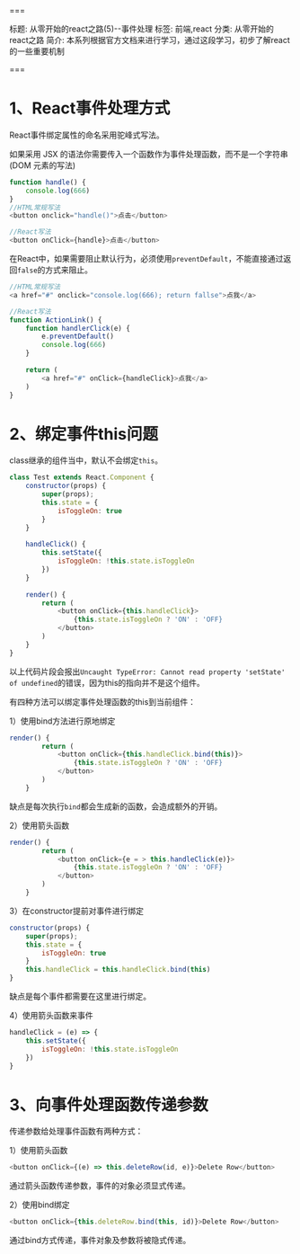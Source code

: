 ===

标题: 从零开始的react之路(5)--事件处理
标签: 前端,react
分类: 从零开始的react之路
简介: 本系列根据官方文档来进行学习，通过这段学习，初步了解react的一些重要机制


===

# 1、React事件处理方式

React事件绑定属性的命名采用驼峰式写法。

如果采用 JSX 的语法你需要传入一个函数作为事件处理函数，而不是一个字符串(DOM 元素的写法)

```js
function handle() {
	console.log(666)
}
//HTML常规写法
<button onclick="handle()">点击</button>

//React写法
<button onClick={handle}>点击</button>
```
在React中，如果需要阻止默认行为，必须使用`preventDefault`，不能直接通过返回`false`的方式来阻止。

```js
//HTML常规写法
<a href="#" onclick="console.log(666); return fallse">点我</a>

//React写法
function ActionLink() {
	function handlerClick(e) {
		e.preventDefault()
		console.log(666)
	}
	
	return (
		<a href="#" onClick={handleClick}>点我</a>
	)
}
```

# 2、绑定事件this问题
class继承的组件当中，默认不会绑定`this`。

```js
class Test extends React.Component {
	constructor(props) {
		super(props);
		this.state = {
			isToggleOn: true
		}
	}
	
	handleClick() {
		this.setState({
			isToggleOn: !this.state.isToggleOn
		})
	}
	
	render() {
		return (
			<button onClick={this.handleClick}>
				{this.state.isToggleOn ? 'ON' : 'OFF}
			</button>
		)
	}
}
```

以上代码片段会报出`Uncaught TypeError: Cannot read property 'setState' of undefined`的错误，因为this的指向并不是这个组件。

有四种方法可以绑定事件处理函数的this到当前组件：

1）使用bind方法进行原地绑定

```js
render() {
		return (
			<button onClick={this.handleClick.bind(this)}>
				{this.state.isToggleOn ? 'ON' : 'OFF}
			</button>
		)
	}
```

缺点是每次执行`bind`都会生成新的函数，会造成额外的开销。

2）使用箭头函数

```js
render() {
		return (
			<button onClick={e = > this.handleClick(e)}>
				{this.state.isToggleOn ? 'ON' : 'OFF}
			</button>
		)
	}
```

3）在constructor提前对事件进行绑定

```js
constructor(props) {
	super(props);
	this.state = {
		isToggleOn: true
	}
	this.handleClick = this.handleClick.bind(this)
}
```

缺点是每个事件都需要在这里进行绑定。

4）使用箭头函数来事件

```js
handleClick = (e) => {
	this.setState({
		isToggleOn: !this.state.isToggleOn
	})
}
```

# 3、向事件处理函数传递参数

传递参数给处理事件函数有两种方式：

1）使用箭头函数

```js
<button onClick={(e) => this.deleteRow(id, e)}>Delete Row</button>
```

通过箭头函数传递参数，事件的对象必须显式传递。

2）使用bind绑定

```js
<button onClick={this.deleteRow.bind(this, id)}>Delete Row</button>
```

通过bind方式传递，事件对象及参数将被隐式传递。
